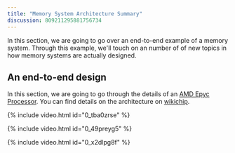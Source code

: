 ```yaml
---
title: "Memory System Architecture Summary"
discussion: 809211295881756734
---
```


In this section, we are going to go over an end-to-end example of a memory system.
Through this example, we'll touch on an number of of new topics in how memory systems are actually designed.

## An end-to-end design

In this section, we are going to go through the details of an [AMD Epyc Processor](https://www.amd.com/en/processors/epyc-7002-series).
You can find details on the architecture on [wikichip](https://en.wikichip.org/wiki/amd/microarchitectures/zen_2).

{% include video.html id="0_tba0zrse" %}

{% include video.html id="0_49preyg5" %}

{% include video.html id="0_x2dlpg8f" %}

